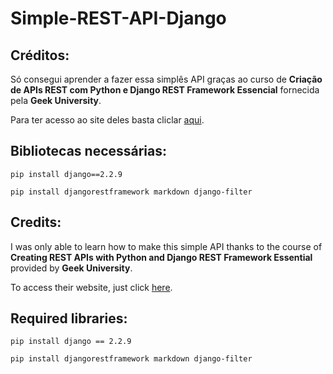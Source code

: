 # Simple-REST-API-Django

## Créditos:

Só consegui aprender a fazer essa simplês API graças ao curso de **Criação de APIs REST com Python e Django REST Framework Essencial** fornecida pela **Geek University**.

Para ter acesso ao site deles basta cliclar [aqui](https://www.geekuniversity.com.br/).

## Bibliotecas necessárias:
```
pip install django==2.2.9  

pip install djangorestframework markdown django-filter
```

## Credits:

I was only able to learn how to make this simple API thanks to the course of **Creating REST APIs with Python and Django REST Framework Essential** provided by **Geek University**.

To access their website, just click [here](https://www.geekuniversity.com.br/).

## Required libraries:
```
pip install django == 2.2.9

pip install djangorestframework markdown django-filter
```
